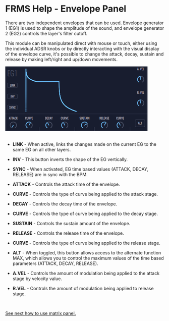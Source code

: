 # FRMS Help - Envelope Panel

There are two independent envelopes that can be used. Envelope generator 1 (EG1) is used to shape the amplitude of the sound, and envelope generator 2 (EG2) controls the layer's filter cutoff.

This module can be manipulated direct with mouse or touch, either using the individual ADSR knobs or by directly interacting with the visual display of the envelope curve, it's possible to change the attack, decay, sustain and release by making left/right and up/down movements.

<img src="/frms/images/envelope-panel.png" style="padding: 0px; bottom-padding: 0px;" alt="FRMS Envelope Panel"/>

<br/>
<br/>

- **LINK** - When active, links the changes made on the current EG to the same EG on all other layers.

- **INV** - This button inverts the shape of the EG vertically.

- **SYNC** - When activated, EG time based values (ATTACK, DECAY, RELEASE) are in sync with the BPM.

- **ATTACK** - Controls the attack time of the envelope.

- **CURVE** - Controls the type of curve being applied to the attack stage.

- **DECAY** - Controls the decay time of the envelope.

- **CURVE** - Controls the type of curve being applied to the decay stage.

- **SUSTAIN** - Controls the sustain amount of the envelope.

- **RELEASE** - Controls the release time of the envelope.

- **CURVE** - Controls the type of curve being applied to the release stage.

- **ALT** - When toggled, this button allows access to the alternate function MAX, which allows you to control the maximum values of the time based parameters (ATTACK, DECAY, RELEASE).

- **A.VEL** - Controls the amount of modulation being applied to the attack stage by velocity value.

- **R.VEL** - Controls the amount of modulation being applied to release stage.

<br/>

[See next how to use matrix panel.](matrix-panel)
